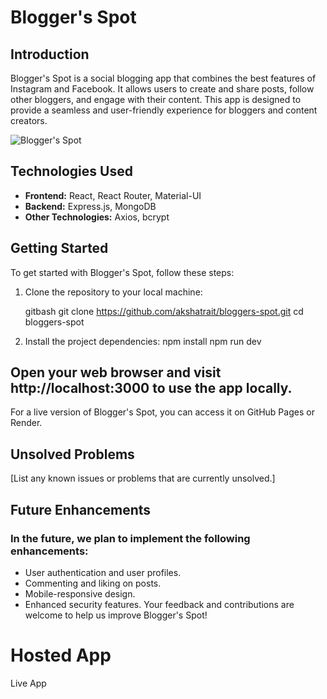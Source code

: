 # Blogger's Spot

## Introduction

Blogger's Spot is a social blogging app that combines the best features of Instagram and Facebook. It allows users to create and share posts, follow other bloggers, and engage with their content. This app is designed to provide a seamless and user-friendly experience for bloggers and content creators.

![Blogger's Spot](screenshot.png)

## Technologies Used

- **Frontend:** React, React Router, Material-UI
- **Backend:** Express.js, MongoDB
- **Other Technologies:** Axios, bcrypt

## Getting Started

To get started with Blogger's Spot, follow these steps:

1. Clone the repository to your local machine:

   gitbash
   git clone https://github.com/akshatrait/bloggers-spot.git
  cd bloggers-spot
2.  Install the project dependencies:
  npm install
  npm run dev

## Open your web browser and visit http://localhost:3000 to use the app locally.

For a live version of Blogger's Spot, you can access it on GitHub Pages or Render.

## Unsolved Problems
[List any known issues or problems that are currently unsolved.]
## Future Enhancements
 ### In the future, we plan to implement the following enhancements:

  * User authentication and user profiles.
  * Commenting and liking on posts.
  * Mobile-responsive design.
  * Enhanced security features.
Your feedback and contributions are welcome to help us improve Blogger's Spot!

# Hosted App
  Live App
